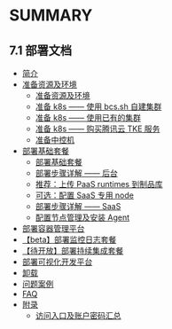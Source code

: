 # SUMMARY

## 7.1 部署文档
* [简介](index.md)
* [准备资源及环境]()
    * [准备资源及环境](prepare.md)
    * [准备 k8s —— 使用 bcs.sh 自建集群](get-k8s-create-bcssh.md)
    * [准备 k8s —— 使用已有的集群](get-k8s-import-kubeconfig.md)
    * [准备 k8s —— 购买腾讯云 TKE 服务](get-k8s-purchase-tke.md)
    * [准备中控机](prepare-bkctrl.md)
* [部署基础套餐]()
    * [部署基础套餐](install-bkce.md)
    * [部署步骤详解 —— 后台](manual-install-bkce.md)
    * [推荐：上传 PaaS runtimes 到制品库](paas-upload-runtimes.md)
    * [可选：配置 SaaS 专用 node](saas-dedicated-node.md)
    * [部署步骤详解 —— SaaS](manual-install-saas.md)
    * [配置节点管理及安装 Agent](config-nodeman.md)
* [部署容器管理平台](install-bcs.md)
* [【beta】部署监控日志套餐](install-co-suite.md)
* [【待开放】部署持续集成套餐](install-ci-suite.md)
* [部署可视化开发平台](install-lesscode.md)
* [卸载](uninstall.md)
* [问题案例](troubles.md)
* [FAQ](faq.md)
* [附录]()
    * [访问入口及账户密码汇总](access.md)
